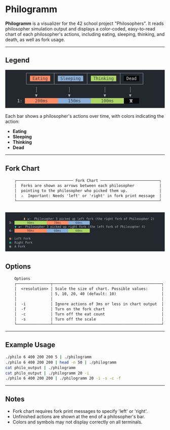 # Philogramm

**Philogramm** is a visualizer for the 42 school project "Philosophers". It reads philosopher simulation output and displays a color-coded, easy-to-read chart of each philosopher's actions, including eating, sleeping, thinking, and death, as well as fork usage.

---

## Legend

![Color coding legend](/help/colorcoding.png)

Each bar shows a philosopher's actions over time, with colors indicating the action:

- **Eating**
- **Sleeping**
- **Thinking**
- **Dead**

---

## Fork Chart

```
	┌───────────────────────── Fork Chart ──────────────────────────┐
	│  Forks are shown as arrows between each philosopher           │
	│  pointing to the philosopher who picked them up.              │
	│  ⚠️  Important: Needs 'left' or 'right' in fork print message  │
	└───────────────────────────────────────────────────────────────┘
```

![Fork Example](/help/forkhelp.png)
---

## Options

```
	Options
	┌───────────────┬────────────────────────────────────────────────┐
	│  <resolution> │ Scale the size of chart. Possible values:      │
	│               │ 5, 10, 20, 40 (default: 10)                    │
	│               │                                                │
	│  -i           │ Ignore actions of 3ms or less in chart output  │
	│  -f           │ Turn on the fork chart                         │
	│  -c           │ Turn off the eat count                         │
	│  -s           │ Turn off the scale                             │
	└───────────────┴────────────────────────────────────────────────┘
```

---

## Example Usage

```sh
./philo 6 400 200 200 5 | ./philogramm
./philo 6 400 200 200 | head -n 50 | ./philogramm
cat philo_output | ./philogramm
cat philo_output | ./philogramm 20 -i
./philo 6 400 200 200 | ./philogramm 20 -i -s -c -f
```

---

## Notes

- Fork chart requires fork print messages to specify 'left' or 'right'.
- Unfinished actions are shown at the end of a philosopher's bar.
- Colors and symbols may not display correctly on all terminals.
